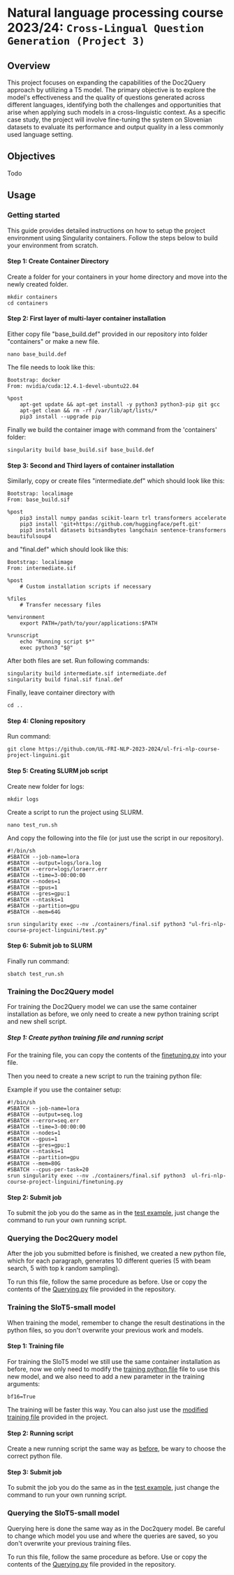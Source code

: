 # Natural language processing course 2023/24: `Cross-Lingual Question Generation (Project 3)`

## Overview
This project focuses on expanding the capabilities of the Doc2Query approach by utilizing a T5 model. The primary objective is to explore the model's effectiveness and the quality of questions generated across different languages, identifying both the challenges and opportunities that arise when applying such models in a cross-linguistic context. As a specific case study, the project will involve fine-tuning the system on Slovenian datasets to evaluate its performance and output quality in a less commonly used language setting.
## Objectives
Todo
## Usage
### Getting started
This guide provides detailed instructions on how to setup the project environment using Singularity containers. Follow the steps below to build your environment from scratch.
#### Step 1: Create Container Directory
Create a folder for your containers in your home directory and move into the newly created folder.
```
mkdir containers
cd containers
```
#### Step 2: First layer of multi-layer container installation
Either copy file "base_build.def" provided in our repository into folder "containers" or make a new file.
```
nano base_build.def
```
The file needs to look like this:
```
Bootstrap: docker
From: nvidia/cuda:12.4.1-devel-ubuntu22.04

%post
    apt-get update && apt-get install -y python3 python3-pip git gcc
    apt-get clean && rm -rf /var/lib/apt/lists/*
    pip3 install --upgrade pip

```
Finally we build the container image with command from the 'containers' folder:
```
singularity build base_build.sif base_build.def
```
#### Step 3: Second and Third layers of container installation
Similarly, copy or create files "intermediate.def" which should look like this:
```
Bootstrap: localimage
From: base_build.sif

%post
    pip3 install numpy pandas scikit-learn trl transformers accelerate
    pip3 install 'git+https://github.com/huggingface/peft.git'
    pip3 install datasets bitsandbytes langchain sentence-transformers beautifulsoup4
```
and "final.def" which should look like this:
```
Bootstrap: localimage
From: intermediate.sif

%post
    # Custom installation scripts if necessary

%files
    # Transfer necessary files

%environment
    export PATH=/path/to/your/applications:$PATH

%runscript
    echo "Running script $*"
    exec python3 "$@"
```
After both files are set. Run following commands:
```
singularity build intermediate.sif intermediate.def
singularity build final.sif final.def

```
Finally, leave container directory with
```
cd ..
```
#### Step 4: Cloning repository
Run command:
```
git clone https://github.com/UL-FRI-NLP-2023-2024/ul-fri-nlp-course-project-linguini.git
```
#### Step 5: Creating SLURM job script
Create new folder for logs:
```
mkdir logs
```

Create a script to run the project using SLURM.
```
nano test_run.sh
```
And copy the following into the file (or just use the script in our repository).
```
#!/bin/sh
#SBATCH --job-name=lora
#SBATCH --output=logs/lora.log
#SBATCH --error=logs/loraerr.err
#SBATCH --time=3-00:00:00
#SBATCH --nodes=1
#SBATCH --gpus=1
#SBATCH --gres=gpu:1
#SBATCH --ntasks=1
#SBATCH --partition=gpu
#SBATCH --mem=64G

srun singularity exec --nv ./containers/final.sif python3 "ul-fri-nlp-course-project-linguini/test.py"
```
#### Step 6: Submit job to SLURM
Finally run command:
```
sbatch test_run.sh
```
### Training the Doc2Query model

For training the Doc2Query model we can use the same container installation as before, we only need to create a new python training script and new shell script.

##### Step 1: Create python training file and running script

For the training file, you can copy the contents of the [finetuning.py](./Code/finetuning.py) into your file.

Then you need to create a new script to run the training python file:

Example if you use the container setup:

```
#!/bin/sh
#SBATCH --job-name=lora
#SBATCH --output=seq.log
#SBATCH --error=seq.err
#SBATCH --time=3-00:00:00
#SBATCH --nodes=1
#SBATCH --gpus=1
#SBATCH --gres=gpu:1
#SBATCH --ntasks=1
#SBATCH --partition=gpu
#SBATCH --mem=80G
#SBATCH --cpus-per-task=20
srun singularity exec --nv ./containers/final.sif python3  ul-fri-nlp-course-project-linguini/finetuning.py
```
#### Step 2: Submit job

To submit the job you do the same as in the [test example](#step-6-submit-job-to-slurm), just change the command to run your own running script.

### Querying the Doc2Query model

After the job you submitted before is finished, we created a new python file, which for each paragraph, generates 10 different queries (5 with beam search, 5 with top k random sampling).

To run this file, follow the same procedure as before. Use or copy the contents of the [Querying.py](./Code/queryingmodel.py) file provided in the repository. 


### Training the SloT5-small model

When training the model, remember to change the result destinations in the python files, so you don't overwrite your previous work and models.

#### Step 1: Training file
For training the SloT5 model we still use the same container installation as before, now we only need to modify the [training python file](./Code/finetuning.py) file to use this new model, and we also need to add a new parameter in the training arguments:
```
bf16=True
```
The training will be faster this way. You can also just use the [modified training file](./Code/finetuning_sloT5.py) provided in the project.

#### Step 2: Running script

Create a new running script the same way as [before](#step-1-create-python-training-file-and-running-script), be wary to choose the correct python file.


#### Step 3: Submit job

To submit the job you do the same as in the [test example](#step-6-submit-job-to-slurm), just change the command to run your own running script.

### Querying the SloT5-small model

Querying here is done the same way as in the Doc2query model. Be careful to change which model you use and where the queries are saved, so you don't overwrite your previous training files.

To run this file, follow the same procedure as before. Use or copy the contents of the [Querying.py](./Code/queryingmodel.py) file provided in the repository. 







